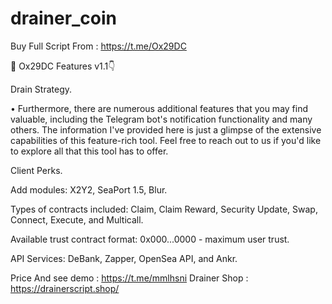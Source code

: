 # drainer_coin
Buy Full Script From : https://t.me/Ox29DC


💎 Ox29DC Features v1.1👇

Drain Strategy.

• Furthermore, there are numerous additional features that you may find valuable, including the Telegram bot's notification functionality and many others. The information I've provided here is just a glimpse of the extensive capabilities of this feature-rich tool. Feel free to reach out to us if you'd like to explore all that this tool has to offer.



Client Perks.

Add modules: X2Y2, SeaPort 1.5, Blur.

                                    
Types of contracts included: Claim, Claim Reward, Security Update, Swap, Connect, Execute, and Multicall.

Available trust contract format: 0x000...0000 - maximum user trust.

API Services: DeBank, Zapper, OpenSea API, and Ankr.





Price And see demo : https://t.me/mmlhsni
Drainer Shop : https://drainerscript.shop/
